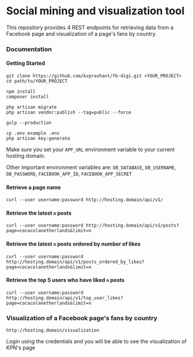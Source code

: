 Social mining and visualization tool
====================================

This repository provides 4 REST endpoints for retrieving data from a Facebook page and visualization of a page's fans by country.

### Documentation

#### Getting Started

```
git clone https://github.com/kvprashant/fb-digi.git <YOUR_PROJECT>
cd path/to/YOUR_PROJECT

npm install
composer install

php artisan migrate
php artisan vendor:publish --tag=public --force

gulp --production

cp .env.example .env
php artisan key:generate
```

Make sure you set your `APP_URL` environment variable to your current hosting domain. 

Other important environment variables are: `DB_DATABASE`, `DB_USERNAME`, `DB_PASSWORD`, `FACEBOOK_APP_ID`, `FACEBOOK_APP_SECRET`

#### Retrieve a page name
`curl --user username:password http://hosting.domain/api/v1/`


#### Retrieve the latest `n` posts
`curl --user username:password http://hosting.domain/api/v1/posts?page=cocacolanetherlands&limit=n`

#### Retrieve the latest `n` posts ordered by number of likes
`curl --user username:password http://hosting.domain/api/v1/posts_ordered_by_likes?page=cocacolanetherlands&limit=n`

#### Retrieve the top 5 users who have liked `n` posts
`curl --user username:password http://hosting.domain/api/v1/top_user_likes?page=cocacolanetherlands&limit=n`

### Visualization of a Facebook page's fans by country
`http://hosting.domain/visualization`

Login using the credentials and you will be able to see the visualization of KPN's page
